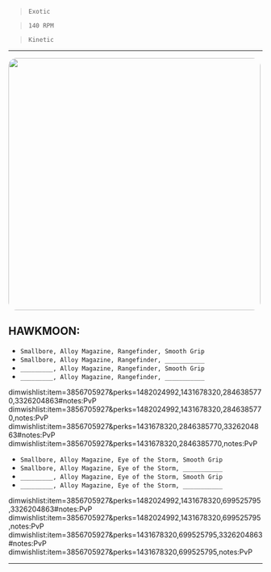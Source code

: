 > `Exotic`

> `140 RPM`

> `Kinetic`

---

<img src="https://bungie.net/common/destiny2_content/screenshots/3856705927.jpg" width="500px" style="border-radius: 16px">

## HAWKMOON:

-   `Smallbore, Alloy Magazine, Rangefinder, Smooth Grip`
-   `Smallbore, Alloy Magazine, Rangefinder, ___________`
-   `_________, Alloy Magazine, Rangefinder, Smooth Grip`
-   `_________, Alloy Magazine, Rangefinder, ___________`

dimwishlist:item=3856705927&perks=1482024992,1431678320,2846385770,3326204863#notes:PvP  
dimwishlist:item=3856705927&perks=1482024992,1431678320,2846385770,notes:PvP  
dimwishlist:item=3856705927&perks=1431678320,2846385770,3326204863#notes:PvP  
dimwishlist:item=3856705927&perks=1431678320,2846385770,notes:PvP

-   `Smallbore, Alloy Magazine, Eye of the Storm, Smooth Grip`
-   `Smallbore, Alloy Magazine, Eye of the Storm, ___________`
-   `_________, Alloy Magazine, Eye of the Storm, Smooth Grip`
-   `_________, Alloy Magazine, Eye of the Storm, ___________`

dimwishlist:item=3856705927&perks=1482024992,1431678320,699525795,3326204863#notes:PvP  
dimwishlist:item=3856705927&perks=1482024992,1431678320,699525795,notes:PvP  
dimwishlist:item=3856705927&perks=1431678320,699525795,3326204863#notes:PvP  
dimwishlist:item=3856705927&perks=1431678320,699525795,notes:PvP

---
